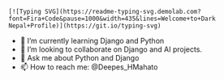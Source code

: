 
    [![Typing SVG](https://readme-typing-svg.demolab.com?font=Fira+Code&pause=1000&width=435&lines=Welcome+to+Dark Nepal+Profile)](https://git.io/typing-svg)
  





- 🌱 I’m currently learning Django and Python
- 👯 I’m looking to collaborate on Django and AI projects.
- 💬 Ask me about Python and Django
- 📫 How to reach me: @Deepes_HMahato
